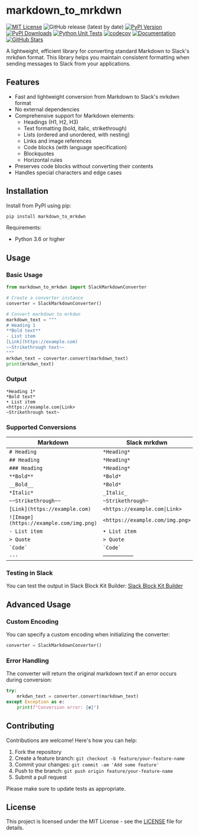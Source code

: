 # markdown_to_mrkdwn

[![MIT License](https://img.shields.io/badge/license-MIT-green.svg?style=flat-square)](https://opensource.org/licenses/MIT)
![GitHub release (latest by date)](https://img.shields.io/github/v/release/fla9ua/markdown_to_mrkdwn)
[![PyPI Version](https://img.shields.io/pypi/v/markdown-to-mrkdwn.svg?style=flat-square&logo=python&logoColor=white)](https://pypi.org/project/markdown-to-mrkdwn/)
[![PyPI Downloads](https://static.pepy.tech/badge/markdown-to-mrkdwn)](https://pepy.tech/projects/markdown-to-mrkdwn)
[![Python Unit Tests](https://github.com/fla9ua/markdown_to_mrkdwn/actions/workflows/python-tests.yml/badge.svg)](https://github.com/fla9ua/markdown_to_mrkdwn/actions/workflows/python-tests.yml)
[![codecov](https://codecov.io/gh/fla9ua/markdown_to_mrkdwn/branch/main/graph/badge.svg)](https://codecov.io/gh/fla9ua/markdown_to_mrkdwn)
[![Documentation](https://img.shields.io/badge/docs-latest-blue.svg?style=flat-square)](https://fla9ua.github.io/markdown_to_mrkdwn/)
[![GitHub Stars](https://img.shields.io/github/stars/fla9ua/markdown_to_mrkdwn?style=social)](https://github.com/fla9ua/markdown_to_mrkdwn)

A lightweight, efficient library for converting standard Markdown to Slack's mrkdwn format. This library helps you maintain consistent formatting when sending messages to Slack from your applications.

## Features

- Fast and lightweight conversion from Markdown to Slack's mrkdwn format
- No external dependencies
- Comprehensive support for Markdown elements:
  - Headings (H1, H2, H3)
  - Text formatting (bold, italic, strikethrough)
  - Lists (ordered and unordered, with nesting)
  - Links and image references
  - Code blocks (with language specification)
  - Blockquotes
  - Horizontal rules
- Preserves code blocks without converting their contents
- Handles special characters and edge cases

## Installation

Install from PyPI using pip:

```bash
pip install markdown_to_mrkdwn
```

Requirements:
- Python 3.6 or higher

## Usage

### Basic Usage

```python
from markdown_to_mrkdwn import SlackMarkdownConverter

# Create a converter instance
converter = SlackMarkdownConverter()

# Convert markdown to mrkdwn
markdown_text = """
# Heading 1
**Bold text**
- List item
[Link](https://example.com)
~~Strikethrough text~~
"""
mrkdwn_text = converter.convert(markdown_text)
print(mrkdwn_text)
```

### Output

```
*Heading 1*
*Bold text*
• List item
<https://example.com|Link>
~Strikethrough text~
```

### Supported Conversions

| Markdown | Slack mrkdwn |
|----------|--------------|
| `# Heading` | `*Heading*` |
| `## Heading` | `*Heading*` |
| `### Heading` | `*Heading*` |
| `**Bold**` | `*Bold*` |
| `__Bold__` | `*Bold*` |
| `*Italic*` | `_Italic_` |
| `~~Strikethrough~~` | `~Strikethrough~` |
| `[Link](https://example.com)` | `<https://example.com\|Link>` |
| `![Image](https://example.com/img.png)` | `<https://example.com/img.png>` |
| `- List item` | `• List item` |
| `> Quote` | `> Quote` |
| `` `Code` `` | `` `Code` `` |
| `---` | `──────────` |

### Testing in Slack

You can test the output in Slack Block Kit Builder:
[Slack Block Kit Builder](https://app.slack.com/block-kit-builder/)

## Advanced Usage

### Custom Encoding

You can specify a custom encoding when initializing the converter:

```python
converter = SlackMarkdownConverter()
```

### Error Handling

The converter will return the original markdown text if an error occurs during conversion:

```python
try:
    mrkdwn_text = converter.convert(markdown_text)
except Exception as e:
    print(f"Conversion error: {e}")
```

## Contributing

Contributions are welcome! Here's how you can help:

1. Fork the repository
2. Create a feature branch: `git checkout -b feature/your-feature-name`
3. Commit your changes: `git commit -am 'Add some feature'`
4. Push to the branch: `git push origin feature/your-feature-name`
5. Submit a pull request

Please make sure to update tests as appropriate.

## License

This project is licensed under the MIT License - see the [LICENSE](LICENSE) file for details.
